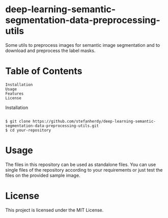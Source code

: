 # deep-learning-semantic-segmentation-data-preprocessing-utils



Some utils to preprocess images for semantic image segmentation and to download and preprocess the label masks.

# Table of Contents

    Installation
    Usage
    Features
    License

Installation

```shell

$ git clone https://github.com/stefanherdy/deep-learning-semantic-segmentation-data-preprocessing-utils.git
$ cd your-repository
```
# Usage

The files in this repository can be used as standalone files. You can use single files of the repository according to your requirements or just test the files on the provided sample image.

# License

This project is licensed under the MIT License.
